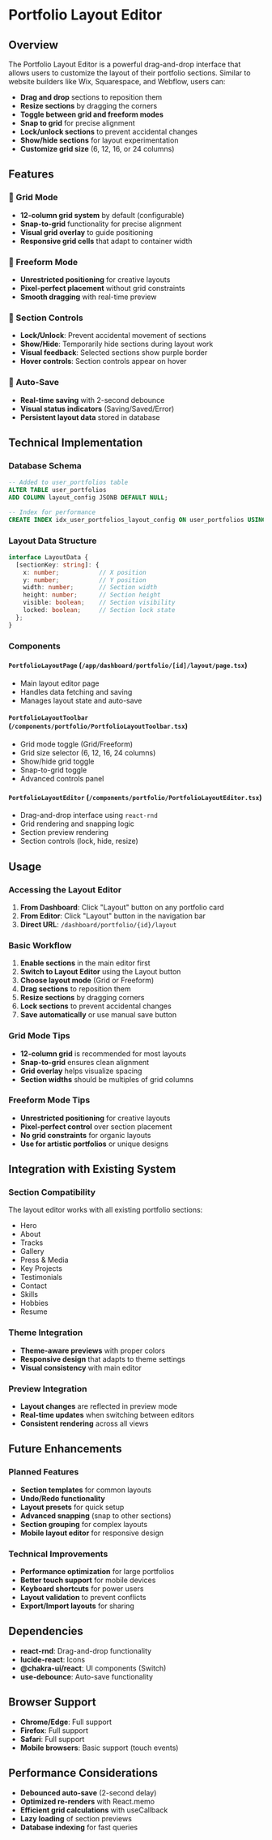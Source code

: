 # Portfolio Layout Editor

## Overview

The Portfolio Layout Editor is a powerful drag-and-drop interface that allows users to customize the layout of their portfolio sections. Similar to website builders like Wix, Squarespace, and Webflow, users can:

- **Drag and drop** sections to reposition them
- **Resize sections** by dragging the corners
- **Toggle between grid and freeform modes**
- **Snap to grid** for precise alignment
- **Lock/unlock sections** to prevent accidental changes
- **Show/hide sections** for layout experimentation
- **Customize grid size** (6, 12, 16, or 24 columns)

## Features

### 🎯 Grid Mode
- **12-column grid system** by default (configurable)
- **Snap-to-grid** functionality for precise alignment
- **Visual grid overlay** to guide positioning
- **Responsive grid cells** that adapt to container width

### 🎨 Freeform Mode
- **Unrestricted positioning** for creative layouts
- **Pixel-perfect placement** without grid constraints
- **Smooth dragging** with real-time preview

### 🔧 Section Controls
- **Lock/Unlock**: Prevent accidental movement of sections
- **Show/Hide**: Temporarily hide sections during layout work
- **Visual feedback**: Selected sections show purple border
- **Hover controls**: Section controls appear on hover

### 💾 Auto-Save
- **Real-time saving** with 2-second debounce
- **Visual status indicators** (Saving/Saved/Error)
- **Persistent layout data** stored in database

## Technical Implementation

### Database Schema
```sql
-- Added to user_portfolios table
ALTER TABLE user_portfolios 
ADD COLUMN layout_config JSONB DEFAULT NULL;

-- Index for performance
CREATE INDEX idx_user_portfolios_layout_config ON user_portfolios USING GIN (layout_config);
```

### Layout Data Structure
```typescript
interface LayoutData {
  [sectionKey: string]: {
    x: number;           // X position
    y: number;           // Y position  
    width: number;       // Section width
    height: number;      // Section height
    visible: boolean;    // Section visibility
    locked: boolean;     // Section lock state
  };
}
```

### Components

#### `PortfolioLayoutPage` (`/app/dashboard/portfolio/[id]/layout/page.tsx`)
- Main layout editor page
- Handles data fetching and saving
- Manages layout state and auto-save

#### `PortfolioLayoutToolbar` (`/components/portfolio/PortfolioLayoutToolbar.tsx`)
- Grid mode toggle (Grid/Freeform)
- Grid size selector (6, 12, 16, 24 columns)
- Show/hide grid toggle
- Snap-to-grid toggle
- Advanced controls panel

#### `PortfolioLayoutEditor` (`/components/portfolio/PortfolioLayoutEditor.tsx`)
- Drag-and-drop interface using `react-rnd`
- Grid rendering and snapping logic
- Section preview rendering
- Section controls (lock, hide, resize)

## Usage

### Accessing the Layout Editor
1. **From Dashboard**: Click "Layout" button on any portfolio card
2. **From Editor**: Click "Layout" button in the navigation bar
3. **Direct URL**: `/dashboard/portfolio/{id}/layout`

### Basic Workflow
1. **Enable sections** in the main editor first
2. **Switch to Layout Editor** using the Layout button
3. **Choose layout mode** (Grid or Freeform)
4. **Drag sections** to reposition them
5. **Resize sections** by dragging corners
6. **Lock sections** to prevent accidental changes
7. **Save automatically** or use manual save button

### Grid Mode Tips
- **12-column grid** is recommended for most layouts
- **Snap-to-grid** ensures clean alignment
- **Grid overlay** helps visualize spacing
- **Section widths** should be multiples of grid columns

### Freeform Mode Tips
- **Unrestricted positioning** for creative layouts
- **Pixel-perfect control** over section placement
- **No grid constraints** for organic layouts
- **Use for artistic portfolios** or unique designs

## Integration with Existing System

### Section Compatibility
The layout editor works with all existing portfolio sections:
- Hero
- About
- Tracks
- Gallery
- Press & Media
- Key Projects
- Testimonials
- Contact
- Skills
- Hobbies
- Resume

### Theme Integration
- **Theme-aware previews** with proper colors
- **Responsive design** that adapts to theme settings
- **Visual consistency** with main editor

### Preview Integration
- **Layout changes** are reflected in preview mode
- **Real-time updates** when switching between editors
- **Consistent rendering** across all views

## Future Enhancements

### Planned Features
- **Section templates** for common layouts
- **Undo/Redo functionality**
- **Layout presets** for quick setup
- **Advanced snapping** (snap to other sections)
- **Section grouping** for complex layouts
- **Mobile layout editor** for responsive design

### Technical Improvements
- **Performance optimization** for large portfolios
- **Better touch support** for mobile devices
- **Keyboard shortcuts** for power users
- **Layout validation** to prevent conflicts
- **Export/Import layouts** for sharing

## Dependencies

- **react-rnd**: Drag-and-drop functionality
- **lucide-react**: Icons
- **@chakra-ui/react**: UI components (Switch)
- **use-debounce**: Auto-save functionality

## Browser Support

- **Chrome/Edge**: Full support
- **Firefox**: Full support  
- **Safari**: Full support
- **Mobile browsers**: Basic support (touch events)

## Performance Considerations

- **Debounced auto-save** (2-second delay)
- **Optimized re-renders** with React.memo
- **Efficient grid calculations** with useCallback
- **Lazy loading** of section previews
- **Database indexing** for fast queries 